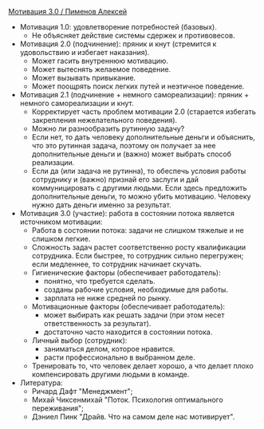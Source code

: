 [Мотивация 3.0 / Пименов Алексей](https://www.youtube.com/watch?v=yfSWlviX4uU)

- Мотивация 1.0: удовлетворение потребностей (базовых).
  - Не объясняет действие системы сдержек и противовесов.
- Мотивация 2.0 (подчинение): пряник и кнут (стремится к удовольствию и избегает наказания).
  - Может гасить внутреннюю мотивацию.
  - Может вытеснять желаемое поведение.
  - Может вызывать привыкание.
  - Может поощрять поиск легких путей и неэтичное поведение.
- Мотивация 2.1 (подчинение + немного самореализации): пряник + немного самореализации и кнут.
  - Корректирует часть проблем мотивации 2.0 (старается избегать закрепления нежелательного поведения).
  - Можно ли разнообразить рутинную задачу?
  - Если нет, то дать человеку дополнительные деньги и объяснить, что это рутинная задача, поэтому он получает за нее дополнительные деньги и (важно) может выбрать способ реализации.
  - Если да (или задача не рутинна), то обеспечь условия работы сотруднику и (важно) признай его заслуги и дай коммуницировать с другими людьми. Если здесь предложить дополнительные деньги, то можно убить мотивацию. Человеку нужно дать деньги именно за результат. 
- Мотивация 3.0 (участие): работа в состоянии потока является источником мотивации:
  - Работа в состоянии потока: задачи не слишком тяжелые и не слишком легкие.
  - Сложность задач растет соответственно росту квалификации сотрудника. Если быстрее, то сотрудник сильно перегружен; если медленнее, то сотрудник начинает скучать.
  - Гигиенические факторы (обеспечивает работодатель):
    - понятно, что требуется сделать.
    - созданы рабочие условия, необходимые для работы.
    - зарплата не ниже средней по рынку.
  - Мотивационные факторы (обеспечивает работодатель):
    - может выбирать как решать задачи (при этом несет ответственность за результат).
    - достаточно часто находится в состоянии потока. 
  - Личный выбор (сотрудник):
    - заниматься делом, которое нравится.
    - расти профессионально в выбранном деле.
  - Тренировать то, что человек делает хорошо, а что делает плохо компенсировать другими людьми в команде.
- Литература:
  - Ричард Дафт "Менеджмент";
  - Михай Чиксенмихай "Поток. Психология оптимального переживания";
  - Дэниел Пинк "Драйв. Что на самом деле нас мотивирует".
